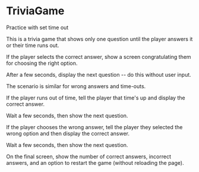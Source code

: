 # TriviaGame
Practice with set time out

This is a trivia game that shows only one question until the player answers it or their time runs out.

If the player selects the correct answer, show a screen congratulating them for choosing the right option. 

After a few seconds, display the next question -- do this without user input.

The scenario is similar for wrong answers and time-outs.

If the player runs out of time, tell the player that time's up and display the correct answer. 

Wait a few seconds, then show the next question.

If the player chooses the wrong answer, tell the player they selected the wrong option and then display the correct answer. 

Wait a few seconds, then show the next question.

On the final screen, show the number of correct answers, incorrect answers, and an option to restart the game (without reloading the page).
